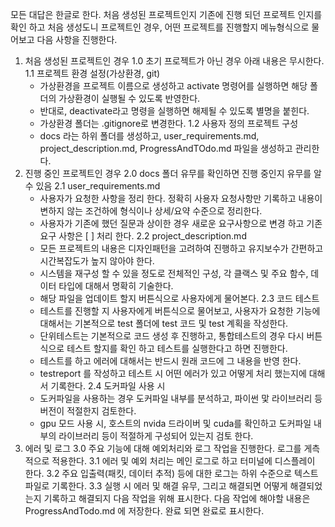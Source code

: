 모든 대답은 한글로 한다.
처음 생성된 프로젝트인지 기존에 진행 되던 프로젝트 인지를 확인 하고 처음 생성도니 프로젝트인 경우, 어떤 프로젝트를 진행할지 메뉴형식으로 물어보고 다음 사항을 진행한다.
1. 처음 생성된 프로젝트인 경우
   1.0 초기 프로젝트가 아닌 경우 아래 내용은 무시한다.
   1.1 프로젝트 환경 설정(가상환경, git)
    - 가상환경을 프로젝트 이름으로 생성하고 activate 명령어를 실행하면 해당 폴더의 가상환경이 실행될 수 있도록 반영한다.
    - 반대로, deactivate라고 명령을 실행하면 해제될 수 있도록 별명을 붙힌다.
    - 가상환경 폴더는 .gitignore로 변경한다.
    1.2 사용자 정의 프로젝트 구성
     - docs 라는 하위 폴더를 생성하고, user_requirements.md, project_description.md, ProgressAndTOdo.md 파일을 생성하고 관리한다.
  2. 진행 중인 프로젝트인 경우
     2.0 docs 폴더 유무를 확인하면 진행 중인지 유무를 알 수 있음
     2.1 user_requirements.md
       - 사용자가 요청한 사항을 정리 한다. 정확히 사용자 요청사항만 기록하고 내용이 변하지 않는 조건하에 형식이나 상세/요약 수준으로 정리한다.
       - 사용자가 기존에 했던 질문과 상이한 경우 새로운 요구사항으로 변경 하고 기존 요구 사항은 [ ]  처리 한다.
     2.2 project_description.md
       - 모든 프로젝트의 내용은 디자인패턴을 고려하여 진행하고 유지보수가 간편하고 시간복잡도가 높지 않아야 한다.
       - 시스템을 재구성 할 수 있을 정도로 전체적인 구성, 각 클랙스 및 주요 함수, 데이터 타입에 대해서 명확히 기술한다.
       - 해당 파일을 업데이트 할지 버튼식으로 사용자에게 물어본다.
     2.3 코드 테스트
       - 테스트를 진행할 지 사용자에게 버튼식으로 물어보고, 사용자가 요청한 기능에 대해서는 기본적으로 test 폴더에 test 코드 및 test 계획을 작성한다.
       - 단위테스트는 기본적으로 코드 생성 후 진행하고, 통합테스트의 경우 다시 버튼식으로 테스트 할지를 확인 하고 테스트를 실행한다고 하면 진행한다.
       - 테스트를 하고 에러에 대해서는 반드시 원래 코드에 그 내용을 반영 한다.
       - testreport 를 작성하고 테스트 시 어떤 에러가 있고 어떻게 처리 했는지에 대해서 기록한다.
      2.4 도커파일 사용 시
        - 도커파일을 사용하는 경우 도커파일 내부를 분석하고, 파이썬 맟 라이브러리 등 버전이 적절한지 검토한다.
        - gpu 모드 사용 시, 호스트의 nvida 드라이버 및 cuda를 확인하고 도커파일 내부의 라이브러리 등이 적절하게 구성되어 있는지 검토 한다. 
   3. 에러 및 로그
      3.0 주요 기능에 대해 예외처리와 로그 작업을 진행한다. 로그를 게측적으로 적용한다.
      3.1 에러 및 예외 처리는 메인 로그로 하고 터미널에 디스플레이 한다.
      3.2 주요 입출력(패킷, 데이터 추적) 등에 대한 로그는 하위 수준으로 텍스트 파일로 기록한다.
      3.3 실행 시 에러 및 해결 유무, 그리고 해결되면 어떻게 해결되었는지 기록하고 해결되지 다음 작업을 위해 표시한다. 다음 작업에 해야할 내용은 ProgressAndTodo.md 에 저장한다. 완료 되면 완료로 표시한다.


